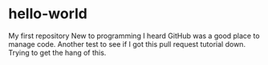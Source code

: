 # hello-world
My first repository
New to programming I heard GitHub was a good place to manage code. 
Another test to see if I got this pull request tutorial down.
Trying to get the hang of this.
